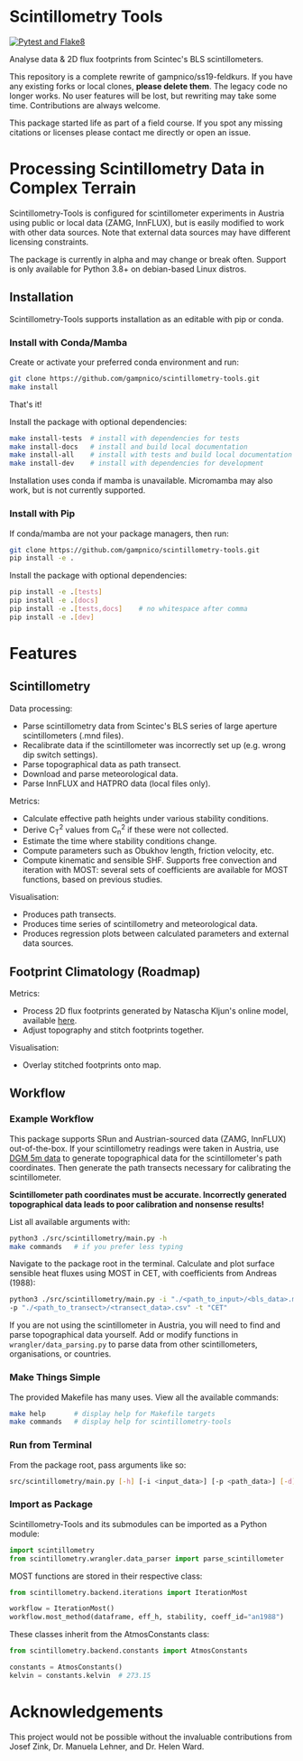 <!-- Copyright 2023 Nicolas Gampierakis.

Licensed under the Apache License, Version 2.0 (the "License");
you may not use this file except in compliance with the License.
You may obtain a copy of the License at

    https://www.apache.org/licenses/LICENSE-2.0

Unless required by applicable law or agreed to in writing, software
distributed under the License is distributed on an "AS IS" BASIS,
WITHOUT WARRANTIES OR CONDITIONS OF ANY KIND, either express or implied.
See the License for the specific language governing permissions and
limitations under the License. -->

# Scintillometry Tools

[![Pytest and Flake8](https://github.com/gampnico/scintillometry-tools/actions/workflows/python-app.yml/badge.svg?branch=main)](https://github.com/gampnico/scintillometry-tools/actions/workflows/python-app.yml)

Analyse data & 2D flux footprints from Scintec's BLS scintillometers.

This repository is a complete rewrite of gampnico/ss19-feldkurs. If you have any existing forks or local clones, **please delete them**. The legacy code no longer works. No user features will be lost, but rewriting may take some time. Contributions are always welcome.

This package started life as part of a field course. If you spot any missing citations or licenses please contact me directly or open an issue.

# Processing Scintillometry Data in Complex Terrain

Scintillometry-Tools is configured for scintillometer experiments in Austria
using public or local data (ZAMG, InnFLUX), but is easily modified to work with
other data sources. Note that external data sources may have different licensing
constraints.

The package is currently in alpha and may change or break often. Support is only available for Python 3.8+ on debian-based Linux distros.

## Installation

Scintillometry-Tools supports installation as an editable with pip or conda.

### Install with Conda/Mamba

Create or activate your preferred conda environment and run:

```bash
git clone https://github.com/gampnico/scintillometry-tools.git
make install
```

That's it!

Install the package with optional dependencies:

```bash
make install-tests  # install with dependencies for tests
make install-docs   # install and build local documentation
make install-all    # install with tests and build local documentation
make install-dev    # install with dependencies for development
```

Installation uses conda if mamba is unavailable. Micromamba may also work, but is not currently supported.

### Install with Pip

If conda/mamba are not your package managers, then run:

```bash
git clone https://github.com/gampnico/scintillometry-tools.git
pip install -e .
```

Install the package with optional dependencies:

```bash
pip install -e .[tests]
pip install -e .[docs]
pip install -e .[tests,docs]    # no whitespace after comma
pip install -e .[dev]
```

# Features

## Scintillometry

Data processing:
- Parse scintillometry data from Scintec's BLS series of large aperture scintillometers (.mnd files).
- Recalibrate data if the scintillometer was incorrectly set up (e.g. wrong dip switch settings).
- Parse topographical data as path transect.
- Download and parse meteorological data.
- Parse InnFLUX and HATPRO data (local files only).

Metrics:
- Calculate effective path heights under various stability conditions.
- Derive C<sub>T</sub><sup>2</sup> values from C<sub>n</sub><sup>2</sup> if these were not collected.
- Estimate the time where stability conditions change. 
- Compute parameters such as Obukhov length, friction velocity, etc.
- Compute kinematic and sensible SHF. Supports free convection and iteration with MOST: several sets of coefficients are available for MOST functions, based on previous studies.

Visualisation:
- Produces path transects.
- Produces time series of scintillometry and meteorological data.
- Produces regression plots between calculated parameters and external data sources.

## Footprint Climatology (Roadmap)

Metrics:
- Process 2D flux footprints generated by Natascha Kljun's online model, available [here](http://footprint.kljun.net/).
- Adjust topography and stitch footprints together.

Visualisation:
- Overlay stitched footprints onto map.

## Workflow

### Example Workflow

This package supports SRun and Austrian-sourced data (ZAMG, InnFLUX) out-of-the-box. If your scintillometry readings were taken in Austria, use [DGM 5m data](https://www.data.gv.at/katalog/dataset/digitales-gelandemodell-des-landes-salzburg-5m) to generate topographical data for the scintillometer's path coordinates. Then generate the path transects necessary for calibrating the scintillometer.

**Scintillometer path coordinates must be accurate. Incorrectly generated topographical data leads to poor calibration and nonsense results!**

List all available arguments with:

```bash
python3 ./src/scintillometry/main.py -h
make commands   # if you prefer less typing
```

Navigate to the package root in the terminal. Calculate and plot surface
sensible heat fluxes using MOST in CET, with coefficients from Andreas (1988):

```bash
python3 ./src/scintillometry/main.py -i "./<path_to_input>/<bls_data>.mnd" \
-p "./<path_to_transect>/<transect_data>.csv" -t "CET"
```

If you are not using the scintillometer in Austria, you will need to find and parse topographical data yourself. Add or modify functions in ``wrangler/data_parsing.py`` to parse data from other scintillometers, organisations, or countries.

### Make Things Simple

The provided Makefile has many uses. View all the available commands:

```bash
make help       # display help for Makefile targets
make commands   # display help for scintillometry-tools
```

### Run from Terminal

From the package root, pass arguments like so:

```bash
src/scintillometry/main.py [-h] [-i <input_data>] [-p <path_data>] [-d] [...] [-v]
```

### Import as Package

Scintillometry-Tools and its submodules can be imported as a Python module:

```python
import scintillometry
from scintillometry.wrangler.data_parser import parse_scintillometer
```

MOST functions are stored in their respective class:

```python
from scintillometry.backend.iterations import IterationMost

workflow = IterationMost()
workflow.most_method(dataframe, eff_h, stability, coeff_id="an1988")
```

These classes inherit from the AtmosConstants class:

```python
from scintillometry.backend.constants import AtmosConstants

constants = AtmosConstants()
kelvin = constants.kelvin  # 273.15
```

# Acknowledgements

This project would not be possible without the invaluable contributions from Josef Zink, Dr. Manuela Lehner, and Dr. Helen Ward.
